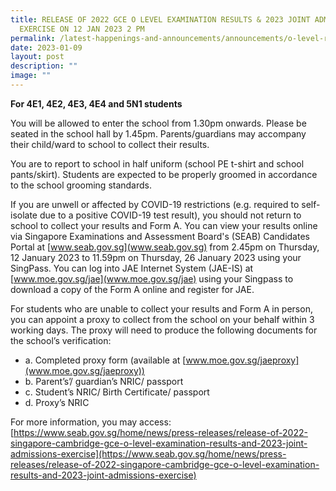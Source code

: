 ```yaml
---
title: RELEASE OF 2022 GCE O LEVEL EXAMINATION RESULTS & 2023 JOINT ADMISSIONS
  EXERCISE ON 12 JAN 2023 2 PM
permalink: /latest-happenings-and-announcements/announcements/o-level-results-jae-2023/
date: 2023-01-09
layout: post
description: ""
image: ""
---
```

**For 4E1, 4E2, 4E3, 4E4 and 5N1 students**

You will be allowed to enter the school from 1.30pm onwards. Please be seated in the school hall by 1.45pm. Parents/guardians may accompany their child/ward to school to collect their results. 

You are to report to school in half uniform (school PE t-shirt and school pants/skirt).  Students are expected to be properly groomed in accordance to the school grooming standards. 

If you are unwell or affected by COVID-19 restrictions (e.g. required to self-isolate due to a positive COVID-19 test result), you should not return to school to collect your results and Form A. You can view your results online via Singapore Examinations and Assessment Board's (SEAB) Candidates Portal at [www.seab.gov.sg](www.seab.gov.sg) from 2.45pm on Thursday, 12 January 2023 to 11.59pm on Thursday, 26 January 2023 using your SingPass. You can log into JAE Internet System (JAE-IS) at [www.moe.gov.sg/jae](www.moe.gov.sg/jae) using your Singpass to download a copy of the Form A online and register for JAE.

For students who are unable to collect your results and Form A in person, you can appoint a proxy to collect from the school on your behalf within 3 working days. The proxy will need to produce the following documents for the school’s verification:

* a.	Completed proxy form (available at [www.moe.gov.sg/jaeproxy](www.moe.gov.sg/jaeproxy))
* b.	Parent’s’/ guardian’s NRIC/ passport
* c.	Student’s NRIC/ Birth Certificate/ passport
* d.	Proxy’s NRIC

For more information, you may access:
[https://www.seab.gov.sg/home/news/press-releases/release-of-2022-singapore-cambridge-gce-o-level-examination-results-and-2023-joint-admissions-exercise](https://www.seab.gov.sg/home/news/press-releases/release-of-2022-singapore-cambridge-gce-o-level-examination-results-and-2023-joint-admissions-exercise)